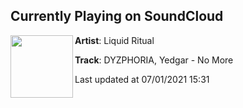 ## Currently Playing on SoundCloud

[<img align="left" width="100" src="https://i1.sndcdn.com/artworks-MPrTgWzKWrr1-0-t500x500.jpg">](https://soundcloud.com/liquidritual/dyzphoria-yedgar-no-more)

**Artist**: Liquid Ritual 

**Track**: DYZPHORIA, Yedgar - No More

Last updated at 07/01/2021 15:31
